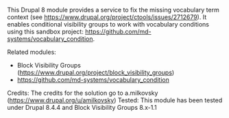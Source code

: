 This Drupal 8 module provides a service to fix the missing vocabulary term context (see https://www.drupal.org/project/ctools/issues/2712679). It enables conditional visibility groups to work with vocabulary conditions using this sandbox project: https://github.com/md-systems/vocabulary_condition.

Related modules:
- Block Visibility Groups (https://www.drupal.org/project/block_visibility_groups)
- https://github.com/md-systems/vocabulary_condition

Credits: The credits for the solution go to a.milkovsky (https://www.drupal.org/u/amilkovsky)
Tested: This module has been tested under Drupal 8.4.4 and Block Visibility Groups 8.x-1.1
